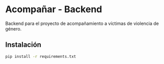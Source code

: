 # Acompañar - Backend

Backend para el proyecto de acompañamiento a víctimas de violencia de género.

## Instalación

```bash
pip install -r requirements.txt